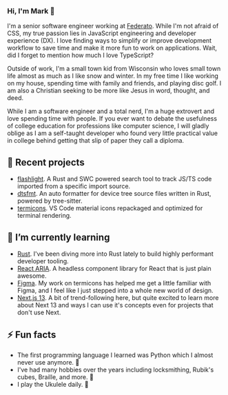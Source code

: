 ### Hi, I'm Mark 👋

I'm a senior software engineer working at [Federato](https://www.federato.ai/). While I'm not afraid of CSS, my true passion lies in JavaScript engineering and developer experience (DX). I love finding ways to simplify or improve development workflow to save time and make it more fun to work on applications. Wait, did I forget to mention how much I love TypeScript?

Outside of work, I'm a small town kid from Wisconsin who loves small town life almost as much as I like snow and winter. In my free time I like working on my house, spending time with family and friends, and playing disc golf. I am also a Christian seeking to be more like Jesus in word, thought, and deed.

While I am a software engineer and a total nerd, I'm a huge extrovert and love spending time with people. If you ever want to debate the usefulness of college education for professions like computer science, I will gladly oblige as I am a self-taught developer who found very little practical value in college behind getting that slip of paper they call a diploma.

## 🔭 Recent projects

- [flashlight](https://github.com/mskelton/flashlight). A Rust and SWC powered search tool to track JS/TS code imported from a specific import source.
- [dtsfmt](https://github.com/mskelton/dtsfmt). An auto formatter for device tree source files written in Rust, powered by tree-sitter.
- [termicons](https://github.com/mskelton/termicons). VS Code material icons repackaged and optimized for terminal rendering.

## 🌱 I’m currently learning

- [Rust](https://www.rust-lang.org). I've been diving more into Rust lately to build highly performant developer tooling.
- [React ARIA](https://react-spectrum.adobe.com/react-aria/index.html). A headless component library for React that is just plain awesome.
- [Figma](https://www.figma.com). My work on termicons has helped me get a little familiar with Figma, and I feel like I just stepped into a whole new world of design.
- [Next.js 13](https://nextjs.org/blog/next-13). A bit of trend-following here, but quite excited to learn more about Next 13 and ways I can use it's concepts even for projects that don't use Next.

## ⚡ Fun facts

- The first programming language I learned was Python which I almost never use anymore. 🐍
- I've had many hobbies over the years including locksmithing, Rubik's cubes, Braille, and more. 🔐
- I play the Ukulele daily. 🎸
